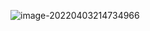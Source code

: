 ![image-20220403214734966](https://user-images.githubusercontent.com/71330526/161431120-38ec1e2e-421a-4de7-adef-00f8aeb0ecbf.png)
